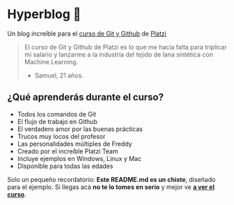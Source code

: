 # Hyperblog 💚
Un blog increíble para el [curso de Git y Github](https://platzi.com/cursos/git-github/ " curso de Git y Github") de [Platzi](https://platzi.com/ "Platzi")
> El curso de Git y Github de Platzi es lo que me hacía falta para triplicar mi salario y lanzarme a la industria del tejido de lana sintética con Machine Learning.
> - Samuel, 21 años.

## ¿Qué aprenderás durante el curso?
* Todos los comandos de Git
* El flujo de trabajo en Github
* El verdadero amor por las buenas prácticas
* Trucos muy locos del profesor
* Las personalidades múltiples de Freddy
* Creado por el increíble Platzi Team
* Incluye ejemplos en Windows, Linux y Mac
* Disponible para todas las edades

Solo un pequeño recordatorio: **Este README.md es un chiste**, diseñado para el ejemplo. Si llegas acá **no te lo tomes en serio** y mejor ve [**a ver el curso**](https://platzi.com/cursos/git-github/ "a ver el curso").